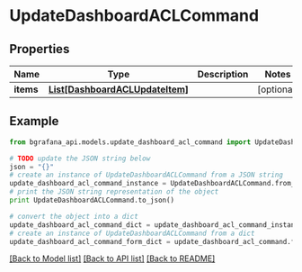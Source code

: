 # UpdateDashboardACLCommand


## Properties
Name | Type | Description | Notes
------------ | ------------- | ------------- | -------------
**items** | [**List[DashboardACLUpdateItem]**](DashboardACLUpdateItem.md) |  | [optional] 

## Example

```python
from bgrafana_api.models.update_dashboard_acl_command import UpdateDashboardACLCommand

# TODO update the JSON string below
json = "{}"
# create an instance of UpdateDashboardACLCommand from a JSON string
update_dashboard_acl_command_instance = UpdateDashboardACLCommand.from_json(json)
# print the JSON string representation of the object
print UpdateDashboardACLCommand.to_json()

# convert the object into a dict
update_dashboard_acl_command_dict = update_dashboard_acl_command_instance.to_dict()
# create an instance of UpdateDashboardACLCommand from a dict
update_dashboard_acl_command_form_dict = update_dashboard_acl_command.from_dict(update_dashboard_acl_command_dict)
```
[[Back to Model list]](../README.md#documentation-for-models) [[Back to API list]](../README.md#documentation-for-api-endpoints) [[Back to README]](../README.md)


